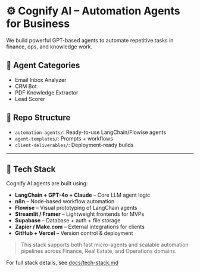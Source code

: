 # ⚙️ Cognify AI – Automation Agents for Business

We build powerful GPT-based agents to automate repetitive tasks in finance, ops, and knowledge work.

## 🚀 Agent Categories
- Email Inbox Analyzer
- CRM Bot
- PDF Knowledge Extractor
- Lead Scorer

## 📁 Repo Structure
- `automation-agents/`: Ready-to-use LangChain/Flowise agents
- `agent-templates/`: Prompts + workflows
- `client-deliverables/`: Deployment-ready builds

---

## 🧰 Tech Stack

Cognify AI agents are built using:

- **LangChain + GPT-4o + Claude** – Core LLM agent logic
- **n8n** – Node-based workflow automation
- **Flowise** – Visual prototyping of LangChain agents
- **Streamlit / Framer** – Lightweight frontends for MVPs
- **Supabase** – Database + auth + file storage
- **Zapier / Make.com** – External integrations for clients
- **GitHub + Vercel** – Version control & deployment

> This stack supports both fast micro-agents and scalable automation pipelines across Finance, Real Estate, and Operations domains.

For full stack details, see [docs/tech-stack.md](docs/tech-stack.md)

